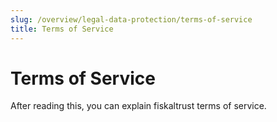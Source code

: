 ```yaml
---
slug: /overview/legal-data-protection/terms-of-service
title: Terms of Service
---
```

# Terms of Service

After reading this, you can explain fiskaltrust terms of service.
